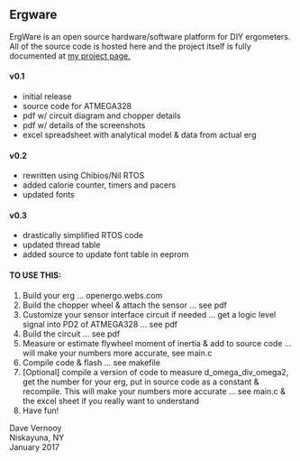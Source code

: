 ## Ergware ##
ErgWare is an open source hardware/software platform for DIY ergometers. All of the source code is hosted here and the project itself is fully documented at [my project page.](https://dvernooy.github.io/projects/ergware)

#### v0.1 ####
- initial release
- source code for ATMEGA328
- pdf w/ circuit diagram and chopper details
- pdf w/ details of the screenshots
- excel spreadsheet with analytical model & data from actual erg

#### v0.2 ####
- rewritten using Chibios/Nil RTOS
- added calorie counter, timers and pacers
- updated fonts

#### v0.3 ####
- drastically simplified RTOS code
- updated thread table
- added source to update font table in eeprom

#### TO USE THIS: ####
1. Build your erg ... openergo.webs.com
2. Build the chopper wheel & attach the sensor ... see pdf
3. Customize your sensor interface circuit if needed ... get a logic level signal into PD2 of ATMEGA328 ... see pdf
4. Build the circuit ... see pdf
5. Measure or estimate flywheel moment of inertia & add to source code ... will make your numbers more accurate, see main.c
6. Compile code & flash ... see makefile
7. [Optional] compile a version of code to measure d_omega_div_omega2, get the number for your erg, put in source code as a constant & recompile. This will make your numbers more accurate ... see main.c & the excel sheet if you really want to understand
8. Have fun!

  Dave Vernooy  
  Niskayuna, NY    
  January 2017
